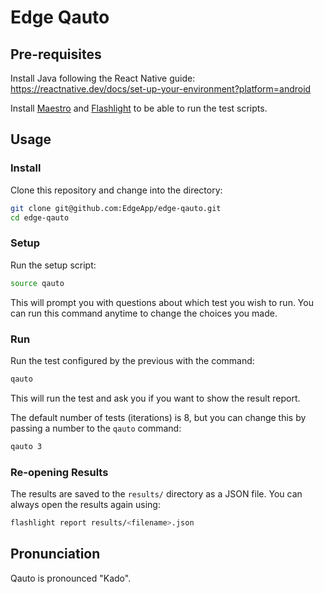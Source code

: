 # Edge Qauto

## Pre-requisites

Install Java following the React Native guide: https://reactnative.dev/docs/set-up-your-environment?platform=android

Install [Maestro](https://maestro.mobile.dev/getting-started/installing-maestro) and [Flashlight](https://docs.flashlight.dev/) to be able to run the test scripts. 

## Usage

### Install

Clone this repository and change into the directory:

```sh
git clone git@github.com:EdgeApp/edge-qauto.git
cd edge-qauto
```

### Setup

Run the setup script:

```sh
source qauto
```

This will prompt you with questions about which test you wish to run. 
You can run this command anytime to change the choices you made.

### Run

Run the test configured by the previous with the command:

```sh
qauto
```

This will run the test and ask you if you want to show the result report.

The default number of tests (iterations) is 8, but you can change this by passing
a number to the `qauto` command:

```sh
qauto 3
```

### Re-opening Results

The results are saved to the `results/` directory as a JSON file. You can always
open the results again using:

```sh
flashlight report results/<filename>.json
```


## Pronunciation

Qauto is pronounced "Kado".
